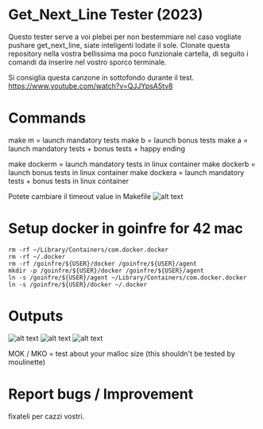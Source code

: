 # Get_Next_Line Tester (2023)
Questo tester serve a voi plebei per non bestemmiare nel caso vogliate pushare get_next_line, siate inteligenti lodate il sole.
Clonate questa repository nella vostra bellissima ma poco funzionale cartella, di seguito i comandi da inserire nel vostro sporco terminale.

Si consiglia questa canzone in sottofondo durante il test. https://www.youtube.com/watch?v=QJJYpsA5tv8

# Commands
make m = launch mandatory tests
make b = launch bonus tests
make a = launch mandatory tests + bonus tests + happy ending

make dockerm = launch mandatory tests in linux container
make dockerb = launch bonus tests in linux container
make dockera = launch mandatory tests + bonus tests in linux container

Potete cambiare il timeout value in Makefile
![alt text](https://i.imgur.com/jUimpaC.png)


# Setup docker in goinfre for 42 mac
```
rm -rf ~/Library/Containers/com.docker.docker
rm -rf ~/.docker
rm -rf /goinfre/${USER}/docker /goinfre/${USER}/agent
mkdir -p /goinfre/${USER}/docker /goinfre/${USER}/agent
ln -s /goinfre/${USER}/agent ~/Library/Containers/com.docker.docker
ln -s /goinfre/${USER}/docker ~/.docker
```


# Outputs
![alt text](https://i.imgur.com/u4Li6AM.png)
![alt text](https://i.imgur.com/KL3mc4F.png)
![alt text](https://i.imgur.com/0AQa9eG.png)

MOK / MKO = test about your malloc size (this shouldn't be tested by moulinette)


# Report bugs / Improvement
fixateli per cazzi vostri.
